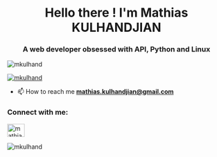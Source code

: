 <h1 align="center">Hello there ! I'm Mathias KULHANDJIAN</h1>
<h3 align="center">A web developer obsessed with API, Python and Linux</h3>

<p align="left"> <img src="https://komarev.com/ghpvc/?username=mkulhand&label=Profile%20views&color=0e75b6&style=flat" alt="mkulhand" /> </p>

<p align="left"> <a href="https://github.com/ryo-ma/github-profile-trophy"><img src="https://github-profile-trophy.vercel.app/?username=mkulhand" alt="mkulhand" /></a> </p>

- 📫 How to reach me **mathias.kulhandjian@gmail.com**

<h3 align="left">Connect with me:</h3>
<p align="left">
<a href="https://linkedin.com/in/mathias-kulhandjian-a46782151" target="blank"><img align="center" src="https://raw.githubusercontent.com/rahuldkjain/github-profile-readme-generator/master/src/images/icons/Social/linked-in-alt.svg" alt="mathias-kulhandjian-a46782151" height="30" width="40" /></a>
</p>

<p><img align="center" src="https://github-readme-streak-stats.herokuapp.com/?user=mkulhand&" alt="mkulhand" /></p>
